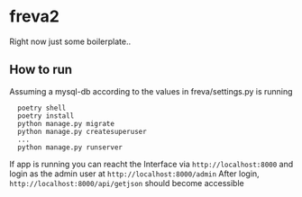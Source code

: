# freva2

Right now just some boilerplate..

## How to run

Assuming a mysql-db according to the values in freva/settings.py is running

```
  poetry shell
  poetry install
  python manage.py migrate
  python manage.py createsuperuser
  ...
  python manage.py runserver

```

If app is running you can reacht the Interface via `http://localhost:8000` and login as the admin user at `http://localhost:8000/admin`
After login, `http://localhost:8000/api/getjson` should become accessible
